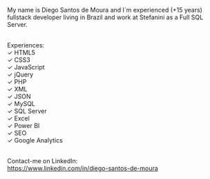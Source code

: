 My name is Diego Santos de Moura and I´m experienced (+15 years) fullstack developer living in Brazil and work at Stefanini as a Full SQL Server.<br><br>

Experiences:<br>
✓ HTML5<br>
✓ CSS3<br>
✓ JavaScript<br>
✓ jQuery<br>
✓ PHP<br>
✓ XML<br>
✓ JSON<br>
✓ MySQL<br>
✓ SQL Server<br>
✓ Excel<br>
✓ Power BI<br>
✓ SEO<br>
✓ Google Analytics<br><br>

Contact-me on LinkedIn:<br>
https://www.linkedin.com/in/diego-santos-de-moura



<!--
**diegoxlz/diegoxlz** is a ✨ _special_ ✨ repository because its `README.md` (this file) appears on your GitHub profile.

Here are some ideas to get you started:

- 🔭 I’m currently working on ...
- 🌱 I’m currently learning ...
- 👯 I’m looking to collaborate on ...
- 🤔 I’m looking for help with ...
- 💬 Ask me about ...
- 📫 How to reach me: ...
- 😄 Pronouns: ...
- ⚡ Fun fact: ...
-->
